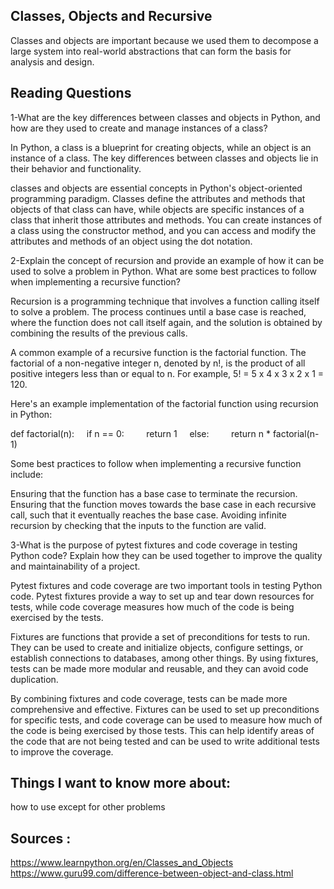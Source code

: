 ## Classes, Objects and Recursive

Classes and objects are important because we used them to decompose a large system into real-world abstractions that can form the basis for analysis and design.


## Reading Questions

1-What are the key differences between classes and objects in Python, and how are they used to create and manage instances of a class?

In Python, a class is a blueprint for creating objects, while an object is an instance of a class. The key differences between classes and objects lie in their behavior and functionality.

classes and objects are essential concepts in Python's object-oriented programming paradigm. Classes define the attributes and methods that objects of that class can have, while objects are specific instances of a class that inherit those attributes and methods. You can create instances of a class using the constructor method, and you can access and modify the attributes and methods of an object using the dot notation.


2-Explain the concept of recursion and provide an example of how it can be used to solve a problem in Python. What are some best practices to follow when implementing a recursive function?

Recursion is a programming technique that involves a function calling itself to solve a problem. The process continues until a base case is reached, where the function does not call itself again, and the solution is obtained by combining the results of the previous calls.

A common example of a recursive function is the factorial function. The factorial of a non-negative integer n, denoted by n!, is the product of all positive integers less than or equal to n. For example, 5! = 5 x 4 x 3 x 2 x 1 = 120.

Here's an example implementation of the factorial function using recursion in Python:

def factorial(n):
    if n == 0:
        return 1
    else:
        return n * factorial(n-1)


Some best practices to follow when implementing a recursive function include:

Ensuring that the function has a base case to terminate the recursion.
Ensuring that the function moves towards the base case in each recursive call, such that it eventually reaches the base case.
Avoiding infinite recursion by checking that the inputs to the function are valid.





3-What is the purpose of pytest fixtures and code coverage in testing Python code? Explain how they can be used together to improve the quality and maintainability of a project.

Pytest fixtures and code coverage are two important tools in testing Python code. Pytest fixtures provide a way to set up and tear down resources for tests, while code coverage measures how much of the code is being exercised by the tests.

Fixtures are functions that provide a set of preconditions for tests to run. They can be used to create and initialize objects, configure settings, or establish connections to databases, among other things. By using fixtures, tests can be made more modular and reusable, and they can avoid code duplication.

By combining fixtures and code coverage, tests can be made more comprehensive and effective. Fixtures can be used to set up preconditions for specific tests, and code coverage can be used to measure how much of the code is being exercised by those tests. This can help identify areas of the code that are not being tested and can be used to write additional tests to improve the coverage.


## Things I want to know more about:

how to use except for other problems

## Sources :

https://www.learnpython.org/en/Classes_and_Objects
https://www.guru99.com/difference-between-object-and-class.html